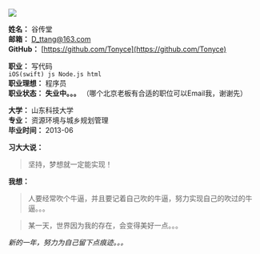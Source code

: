 <br/>
<img class="meImage" src="http://tonyce-web.oss-cn-hangzhou.aliyuncs.com/me-small.jpg">
<br>

**姓名：** 谷传堂    
**邮箱：** D_ttang@163.com     
**GitHub：** [https://github.com/Tonyce](https://github.com/Tonyce)   

**职业：** 写代码   
`iOS(swift) js Node.js html`  
**职业理想：** 程序员    
**职业状态：** **失业中。。。** （哪个北京老板有合适的职位可以Email我，谢谢先）

**大学：** 山东科技大学     
**专业：** 资源环境与城乡规划管理    
**毕业时间：** 2013-06

**习大大说：**    
> 坚持，梦想就一定能实现！    

**我想：**
> 人要经常吹个牛逼，并且要记着自己吹的牛逼，努力实现自己的吹过的牛逼。。。    

> 某一天，世界因为我的存在，会变得美好一点。。。    

*新的一年，努力为自己留下点痕迹。。。*


